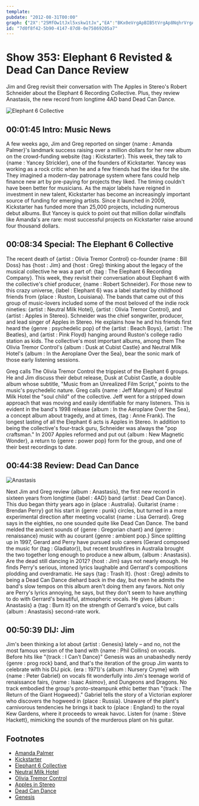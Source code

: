 ```yaml
---
template: 
pubdate: "2012-08-31T00:00"
graph: {"2X":"25MfOw1tJxl5xskw1tJx","EA":"BKx0eVrgApBIB5tVrgAp8NqhrVrgApVrgAphAZfOBAjBNhAZfOBIB5thAZfOhAZfOqXMgxLRXJRqXMgxBAjBNBIB5tBIB5tBKTkoBIB5tqXMgxBKTkoHX9VpBKTkojkOyVFinBOqXMgxRQwWDqXMgxBFpa6qXMgxBFpa6BGcjHBFpa6r7yyABFpa6e3iyTEcNABjkOyVFinBORQwWD","22E":"BMmArYo3yzBMmArBQsAMBMmArgMit6BHm1GgMit6BQsAMX6cfd","2CF":"XXJOZt9uN5dCrA0t9uN5DdUmtt9uN5poWe4t9uN5jnmW9t9uN5BHWlht9uN5BHWlhikxMV4sWAHBHWlh"}
id: "7d0f8f42-5b90-4147-87d8-0e75869205a7"
---
```






# Show 353: Elephant 6 Revisted & Dead Can Dance Review

Jim and Greg revisit their conversation with The Apples in Stereo's Robert Schneider about the Elephant 6 Recording Collective. Plus, they review Anastasis, the new record from longtime 4AD band Dead Can Dance.

![Elephant 6 Collective](https://static.soundopinions.org/images/2012/elephant6.jpg)



## 00:01:45 Intro: Music News

A few weeks ago, Jim and Greg reported on singer {name : Amanda Palmer}'s landmark success raising over a million dollars for her new album on the crowd-funding website {tag : Kickstarter}. This week, they talk to {name : Yancey Strickler}, one of the founders of Kickstarter. Yancey was working as a rock critic when he and a few friends had the idea for the site. They imagined a modern-day patronage system where fans could help finance new art by pre-paying for projects they liked. The timing couldn't have been better for musicians. As the major labels have reigned in investment in new talent, Kickstarter has become an increasingly important source of funding for emerging artists. Since it launched in 2009, Kickstarter has funded more than 25,000 projects, including numerous debut albums. But Yancey is quick to point out that million dollar windfalls like Amanda's are rare: most successful projects on Kickstarter raise around four thousand dollars.



## 00:08:34 Special: The Elephant 6 Collective

The recent death of {artist : Olivia Tremor Control} co-founder {name : Bill Doss} has {host : Jim} and {host : Greg} thinking about the legacy of the musical collective he was a part of: {tag : The Elephant 6 Recording Company}. This week, they revisit their conversation about Elephant 6 with the collective's chief producer, {name : Robert Schneider}. For those new to this crazy universe, {label : Elephant 6} was a label started by childhood friends from {place : Ruston, Louisiana}. The bands that came out of this group of music-lovers included some of the most beloved of the indie rock nineties: {artist : Neutral Milk Hotel}, {artist : Olivia Tremor Control}, and {artist : Apples in Stereo}. Schneider was the chief songwriter, producer, and lead singer of Apples in Stereo. He explains how he and his friends first heard the {genre : psychedelic pop} of the {artist : Beach Boys}, {artist : The Beatles}, and {artist : Pink Floyd} hanging around Ruston's college radio station as kids. The collective's most important albums, among them The Olivia Tremor Control's {album : Dusk at Cubist Castle} and Neutral Milk Hotel's {album : In the Aeroplane Over the Sea}, bear the sonic mark of those early listening sessions.

Greg calls The Olivia Tremor Control the trippiest of the Elephant 6 groups. He and Jim discuss their debut release, Dusk at Cubist Castle, a double album whose subtitle, "Music from an Unrealized Film Script," points to the music's psychedelic nature. Greg calls {name : Jeff Mangum} of Neutral Milk Hotel the "soul child" of the collective. Jeff went for a stripped down approach that was moving and easily identifiable for many listeners. This is evident in the band's 1998 release {album : In the Aeroplane Over the Sea}, a concept album about tragedy, and at times, {tag : Anne Frank}. The longest lasting of all the Elephant 6 acts is Apples in Stereo. In addition to being the collective's four-track guru, Schneider was always the "pop craftsman." In 2007 Apples reformed and put out {album : New Magnetic Wonder}, a return to {genre : power pop} form for the group, and one of their best recordings to date.



## 00:44:38 Review: Dead Can Dance

![Anastasis](https://static.soundopinions.org/assets/353/22E0.jpg)

Next Jim and Greg review {album : Anastasis}, the first new record in sixteen years from longtime {label : 4AD} band {artist : Dead Can Dance}. This duo began thirty years ago in {place : Australia}. Guitarist {name : Brendan Perry} got his start in {genre : punk} circles, but turned in a more experimental direction after meeting vocalist {name : Lisa Gerrard}. Greg says in the eighties, no one sounded quite like Dead Can Dance. The band melded the ancient sounds of {genre : Gregorian chant} and {genre : renaissance} music with au courant {genre : ambient pop.} Since splitting up in 1997, Gerard and Perry have pursued solo careers (Gerard composed the music for {tag : Gladiator}), but recent brushfires in Australia brought the two together long enough to produce a new album, {album : Anastasis}. Are the dead still dancing in 2012? {host : Jim} says not nearly enough. He finds Perry's serious, intoned lyrics laughable and Gerrard's compositions plodding and overdramatic. He says {tag : Trash It}. {host : Greg} admits to being a Dead Can Dance diehard back in the day, but even he admits the band's slow tempos on this album aren't doing them any favors. Not only are Perry's lyrics annoying, he says, but they don't seem to have anything to do with Gerrard's beautiful, atmospheric vocals. He gives {album : Anastasis} a {tag : Burn It} on the strength of Gerrard's voice, but calls {album : Anastasis} second-rate work.



## 00:50:39 DIJ: Jim

Jim's been thinking a lot about {artist : Genesis} lately – and no, not the most famous version of the band with {name : Phil Collins} on vocals. Before hits like "{track : I Can't Dance}" Genesis was an unabashedly nerdy {genre : prog rock} band, and that's the iteration of the group Jim wants to celebrate with his DIJ pick. {era : 1971}'s {album : Nursery Cryme} with {name : Peter Gabriel} on vocals fit wonderfully into Jim's teenage world of renaissance fairs, {name : Isaac Asimov}, and Dungeons and Dragons. No track embodied the group's proto-steampunk ethic better than "{track : The Return of the Giant Hogweed}." Gabriel tells the story of a Victorian explorer who discovers the hogweed in {place : Russia}. Unaware of the plant's carnivorous tendencies he brings it back to {place : England} to the royal Kew Gardens, where it proceeds to wreak havoc. Listen for {name : Steve Hackett}, mimicking the sounds of the murderous plant on his guitar.



## Footnotes

- [Amanda Palmer](https://www.kickstarter.com/blog/amandas-million)
- [Kickstarter](https://www.kickstarter.com/)
- [Elephant 6 Collective](http://www.elephant6.com/)
- [Neutral Milk Hotel](http://www.walkingwallofwords.com/)
- [Olivia Tremor Control](http://www.oliviatremorcontrol.com/)
- [Apples in Stereo](http://theapplesinstereo.tumblr.com/)
- [Dead Can Dance](http://www.deadcandance.com/main/)
- [Genesis](http://www.allmusic.com/artist/genesis-mn0000199995)